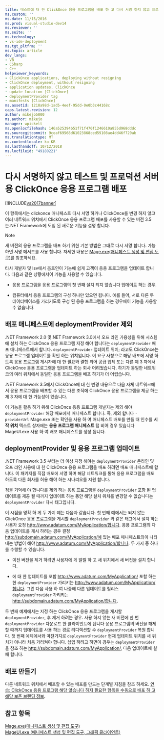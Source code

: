 ```yaml
---
title: 테스트에 대 한 ClickOnce 응용 프로그램을 배포 하 고 다시 서명 하지 않고 프로덕션 서버 | Microsoft Docs
ms.custom: ''
ms.date: 11/15/2016
ms.prod: visual-studio-dev14
ms.reviewer: ''
ms.suite: ''
ms.technology:
- vs-ide-deployment
ms.tgt_pltfrm: ''
ms.topic: article
dev_langs:
- VB
- CSharp
- C++
helpviewer_keywords:
- ClickOnce applications, deploying without resigning
- ClickOnce deployment, without resigning
- application updates, ClickOnce
- update location [ClickOnce]
- deploymentProvider tag
- manifests [ClickOnce]
ms.assetid: 1218a98d-1ad5-4eef-95dd-0e0b3c44168c
caps.latest.revision: 12
author: mikejo5000
ms.author: mikejo
manager: wpickett
ms.openlocfilehash: 146a525394b51f71f470f1246610a855d968dddc
ms.sourcegitcommit: 9ceaf69568d61023868ced59108ae4dd46f720ab
ms.translationtype: MT
ms.contentlocale: ko-KR
ms.lasthandoff: 10/12/2018
ms.locfileid: "49180221"
---
```

# <a name="deploying-clickonce-applications-for-testing-and-production-servers-without-resigning"></a>다시 서명하지 않고 테스트 및 프로덕션 서버용 ClickOnce 응용 프로그램 배포
[!INCLUDE[vs2017banner](../includes/vs2017banner.md)]

이 항목에서는 clickonce 매니페스트 다시 서명 하거나 ClickOnce를 변경 하지 않고 여러 네트워크 위치에서 ClickOnce 응용 프로그램 배포를 사용할 수 있는 버전 3.5는.NET Framework에 도입 된 새로운 기능을 설명 합니다.  
  
> [!NOTE]
>  새 버전의 응용 프로그램을 배포 하기 위한 기본 방법은 그대로 다시 서명 합니다. 가능 하면 서명 메서드를 사용 합니다. 자세한 내용은 [Mage.exe(매니페스트 생성 및 편집 도구)](http://msdn.microsoft.com/library/77dfe576-2962-407e-af13-82255df725a1)를 참조하세요.  
  
 타사 개발자 및 Isv에서 옵트인이 기능에 쉽게 고객이 응용 프로그램을 업데이트 합니다. 다음과 같은 상황에서이 기능을 사용할 수 있습니다.  
  
-   응용 프로그램을 응용 프로그램의 첫 번째 설치 되지 않습니다 업데이트 하는 경우.  
  
-   컴퓨터에서 응용 프로그램의 구성 하나만 있으면 됩니다. 예를 들어, 서로 다른 두 데이터베이스를 가리키도록 구성 된 응용 프로그램을 하는 경우에이 기능을 사용할 수 없습니다.  
  
## <a name="excluding-deploymentprovider-from-deployment-manifests"></a>배포 매니페스트에 deploymentProvider 제외  
 .NET Framework 2.0 및.NET Framework 3.0에서 오프 라인 가용성을 위해 시스템에 설치 하는 ClickOnce 응용 프로그램 지정 해야 합니다는 `deploymentProvider` 배포 매니페스트에서 합니다. `deploymentProvider` 업데이트 위치; 라고도 ClickOnce는 응용 프로그램 업데이트를 확인 하는 위치입니다. 이 요구 사항으로 해당 배포에 서명 하도록 응용 프로그램 게시자에 대 한 필요와 결합 되어 공급 업체 또는 다른 제 3 자에서 ClickOnce 응용 프로그램을 업데이트 하는 회사 어려웠습니다. 하기가 동일한 네트워크의 여러 위치에서 동일한 응용 프로그램을 배포 하기가 더 어렵습니다.  
  
 .NET Framework 3.5에서 ClickOnce에 대 한 변경 내용으로 다음 자체 네트워크에서 응용 프로그램을 배포할 수 있는 다른 조직에 ClickOnce 응용 프로그램을 제공 하는 제 3 자에 대 한 가능성이 있습니다.  
  
 이 기능을 활용 하기 위해 ClickOnce 응용 프로그램 개발자는 제외 해야 `deploymentProvider` 해당 배포에서 매니페스트 합니다. 즉, 제외 합니다 `-providerUrl` Mage.exe 또는 확인을 사용 하 여 매니페스트 배포를 만들 때 인수를 **시작 위치** 텍스트 상자에는 **응용 프로그램 매니페스트** 탭 비어 경우 있습니다 MageUI.exe 사용 하 여 배포 매니페스트를 생성 됩니다.  
  
## <a name="deploymentprovider-and-application-updates"></a>deploymentProvider 및 응용 프로그램 업데이트  
 .NET Framework 3.5 부터는 더 이상 지정 해야는 `deploymentProvider` 온라인 및 오프 라인 사용에 대 한 ClickOnce 응용 프로그램을 배포 하려면 배포 매니페스트에 합니다. 이 패키지를 직접 배포에 서명 하며 해당 네트워크를 통해 응용 프로그램을 배포 하도록 다른 회사를 허용 해야 하는 시나리오를 지원 합니다.  
  
 점을 기억해 야 합니다를 제외 하는 응용 프로그램을 `deploymentProvider` 포함 된 업데이트를 제공 될 때까지 업데이트 하는 동안 해당 설치 위치를 변경할 수 없습니다는 `deploymentProvider` 다시 태그입니다.  
  
 이 시점을 명확 하 게 두 가지 예는 다음과 같습니다. 첫 번째 예에서는 되지 않는 ClickOnce 응용 프로그램을 게시할 `deploymentProvider` 와 같은 태그에서 설치 하는 사용자 요청 http://www.adatum.com/MyApplication/합니다. 응용 프로그램의 다음 업데이트를 게시 하려는 경우 결정 http://subdomain.adatum.com/MyApplication/에 있는 배포 매니페스트의이 나타내는 방법이 해야 http://www.adatum.com/MyApplication/합니다. 두 가지 중 하나를 수행할 수 있습니다.  
  
-   이전 버전을 제거 하려면 사용자에 게 알릴 하 고 새 위치에서 새 버전을 설치 합니다.  
  
-   에 대 한 업데이트를 포함 http://www.adatum.com/MyApplication/ 포함 하는 한 `deploymentProvider` 가리키는 http://www.adatum.com/MyApplication/합니다. 그런 다음 사용 하 여 나중에 다른 업데이트를 릴리스 `deploymentProvider` 가리키는 http://subdomain.adatum.com/MyApplication/합니다.  
  
 두 번째 예제에서는 지정 하는 ClickOnce 응용 프로그램을 게시할 `deploymentProvider`, 후 제거 하려는 경우. 사용 하지 않는 새 버전에 한 번 `deploymentProvider` 다운로드 한 클라이언트에 됩니다 응용 프로그램의 버전을 해제할 때까지 업데이트를 사용 하는 경로 리디렉션할 수 `deploymentProvider` 복원 합니다. 첫 번째 예제에서와 마찬가지로 `deploymentProvider` 현재 업데이트 위치를 새 위치가 아니라 처음 가리켜야 합니다. 삽입 하려고 하면이 경우는 `deploymentProvider` 을 참조 하는 http://subdomain.adatum.com/MyApplication/, 다음 업데이트에 실패 합니다.  
  
## <a name="creating-a-deployment"></a>배포 만들기  
 다른 네트워크 위치에서 배포할 수 있는 배포를 만드는 단계별 지침을 참조 하세요. [연습: ClickOnce 응용 프로그램 해당 않습니다 하지 필요한 항목을 수동으로 배포 하 고 해당 보존 브랜딩 정보](../deployment/walkthrough-manually-deploying-a-clickonce-application-that-does-not-require-re-signing-and-that-preserves-branding-information.md).  
  
## <a name="see-also"></a>참고 항목  
 [Mage.exe(매니페스트 생성 및 편집 도구)](http://msdn.microsoft.com/library/77dfe576-2962-407e-af13-82255df725a1)   
 [MageUI.exe (매니페스트 생성 및 편집 도구, 그래픽 클라이언트)](http://msdn.microsoft.com/library/f9e130a6-8117-49c4-839c-c988f641dc14)



